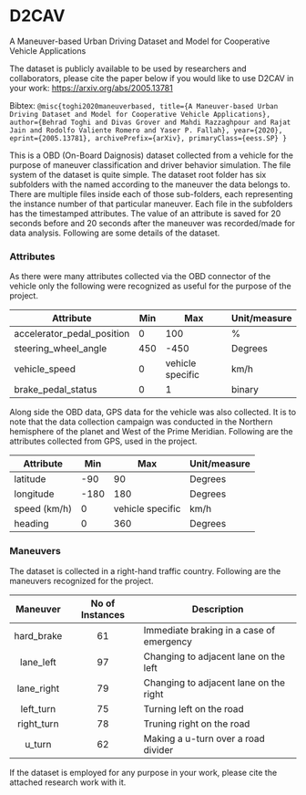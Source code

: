 # D2CAV
A Maneuver-based Urban Driving Dataset and Model for Cooperative Vehicle Applications

The dataset is publicly available to be used by researchers and collaborators, please cite the paper below if you would like to use D2CAV in your work:
https://arxiv.org/abs/2005.13781

Bibtex:
`@misc{toghi2020maneuverbased, title={A Maneuver-based Urban Driving Dataset and Model for Cooperative Vehicle Applications}, author={Behrad Toghi and Divas Grover and Mahdi Razzaghpour and Rajat Jain and Rodolfo Valiente Romero and Yaser P. Fallah}, year={2020}, eprint={2005.13781}, archivePrefix={arXiv}, primaryClass={eess.SP} }`

This is a OBD (On-Board Daignosis) dataset collected from a vehicle for the purpose of maneuver classification and driver behavior simulation. The file system of the dataset is quite simple. The dataset root folder has six subfolders with the named according to the maneuver the data belongs to. There are multiple files inside each of those sub-folders, each representing the instance number of that particular maneuver. Each file in the subfolders has the timestamped attributes. The value of an attribute is saved for 20 seconds before and 20 seconds after the maneuver was recorded/made for data analysis. Following are some details of the dataset.

### Attributes
As there were many attributes collected via the OBD connector of the vehicle only the following were recognized as useful for the purpose of the project.

| Attribute                  | Min | Max              |  Unit/measure |
|----------------------------|-----|------------------|---------------|
| accelerator_pedal_position | 0   | 100              | %             |
| steering_wheel_angle       | 450 | -450             | Degrees       |
| vehicle_speed              | 0   | vehicle specific | km/h          |
| brake_pedal_status         | 0   | 1                | binary        |


Along  side the OBD data, GPS data for the vehicle was also collected. It is to note that the data collection campaign was conducted in the Northern hemisphere of the planet and West of the Prime Meridian. Following are the attributes collected from GPS, used in the project.

| Attribute    | Min  | Max              |  Unit/measure |
|--------------|------|------------------|---------------|
| latitude     | -90  | 90               | Degrees       |
| longitude    | -180 | 180              | Degrees       |
| speed (km/h) | 0    | vehicle specific | km/h          |
| heading      | 0    | 360              | Degrees       |


### Maneuvers
The dataset is collected in a right-hand traffic country. Following are the maneuvers recognized for the project.

|  Maneuver  | No of Instances | Description                              |
|:----------:|:---------------:|------------------------------------------|
| hard_brake | 61              | Immediate braking in a case of emergency |
| lane_left  | 97              | Changing to adjacent lane on the left    |
| lane_right | 79              | Changing to adjacent lane on the right   |
| left_turn  | 75              | Turning left on the road                 |
| right_turn | 78              | Truning right on the road                |
| u_turn     | 62              | Making a u-turn over a road divider      |


If the dataset is employed for any purpose in your work, please cite the attached research work with it.
